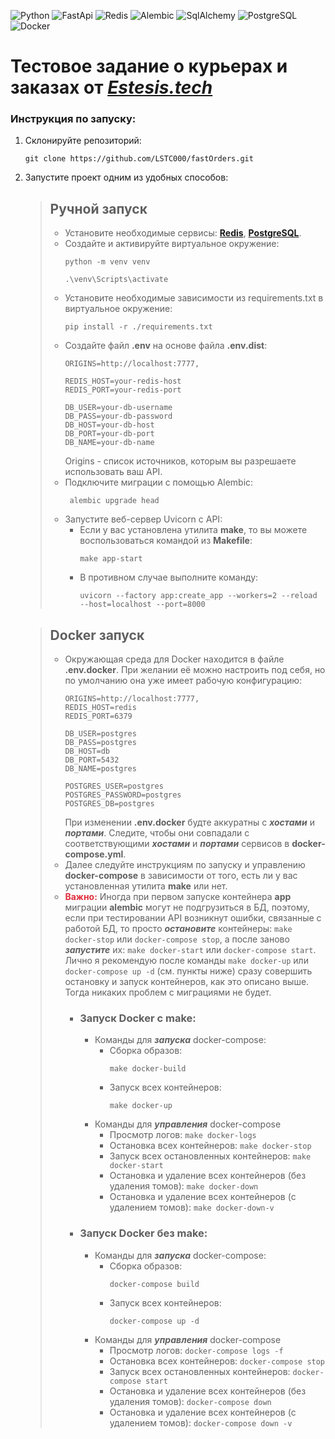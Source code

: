 ![Python](https://img.shields.io/badge/Python-3.11.4-_)
![FastApi](https://img.shields.io/badge/FastApi-0.103.1-orange)
![Redis](https://img.shields.io/badge/Redis-7.2-red)
![Alembic](https://img.shields.io/badge/Alembic-1.12.0-red)
![SqlAlchemy](https://img.shields.io/badge/SqlAlchemy-2.0.21-red)
![PostgreSQL](https://img.shields.io/badge/PostgreSQL-15-blue)
![Docker](https://img.shields.io/badge/Docker-24.0.6-blue)


# Тестовое задание о курьерах и заказах от [*Estesis.tech*](https://estesis.tech)


### Инструкция по запуску:
1) Склонируйте репозиторий: 
    ``` 
    git clone https://github.com/LSTC000/fastOrders.git
    ```
2) Запустите проект одним из удобных способов:
    > ## **Ручной запуск**
    > + Установите необходимые сервисы: **[Redis](https://redis.io/docs/getting-started/installation/)**, **[PostgreSQL](https://www.postgresql.org/docs/current/tutorial-install.html)**.
    > + Создайте и активируйте виртуальное окружение:
    >   ```
    >   python -m venv venv
    >   ```
    >   ```
    >   .\venv\Scripts\activate
    >   ```
    > + Установите необходимые зависимости из requirements.txt в виртуальное окружение:
    >   ```
    >   pip install -r ./requirements.txt
    >   ```
    > + Создайте файл **.env** на основе файла **.env.dist**:
    >   ```
    >   ORIGINS=http://localhost:7777,
    >
    >   REDIS_HOST=your-redis-host
    >   REDIS_PORT=your-redis-port
    >
    >   DB_USER=your-db-username
    >   DB_PASS=your-db-password
    >   DB_HOST=your-db-host
    >   DB_PORT=your-db-port
    >   DB_NAME=your-db-name
    >   ```
    >   Origins - список источников, которым вы разрешаете использовать ваш API.
    > + Подключите миграции с помощью Alembic:
    >   ```
    >    alembic upgrade head
    >    ```
    > + Запустите веб-сервер Uvicorn с API:
    >   + Если у вас установлена утилита **make**, то вы можете воспользоваться командой из **Makefile**:
    >     ```
    >     make app-start
    >     ```
    >   + В противном случае выполните команду:
    >     ```
    >     uvicorn --factory app:create_app --workers=2 --reload --host=localhost --port=8000
    >     ```

    > ## **Docker запуск**
    >   + Окружающая среда для Docker находится в файле **.env.docker**. При желании её можно настроить под себя, но по умолчанию она уже имеет рабочую конфигурацию:
    >     ```
    >     ORIGINS=http://localhost:7777,
    >     REDIS_HOST=redis
    >     REDIS_PORT=6379
    >
    >     DB_USER=postgres
    >     DB_PASS=postgres
    >     DB_HOST=db
    >     DB_PORT=5432
    >     DB_NAME=postgres
    >     
    >     POSTGRES_USER=postgres
    >     POSTGRES_PASSWORD=postgres
    >     POSTGRES_DB=postgres
    >     ```
    >     При изменении **.env.docker** будте аккуратны с ***хостами*** и ***портами***. Следите, чтобы они совпадали с соответствующими ***хостами*** и ***портами*** сервисов в **docker-compose.yml**.
    >   + Далее следуйте инструкциям по запуску и управлению **docker-compose** в зависимости от того, есть ли у вас установленная утилита **make** или нет.
    >   + <span style="color:#E0303E">**Важно:**</span> Иногда при первом запуске контейнера **app** миграции **alembic** могут не подгрузиться в БД, поэтому, если при тестировании API 
          возникнут ошибки, связанные с работой БД, то просто ***остановите*** контейнеры: `make docker-stop` или `docker-compose stop`,
          а после заново ***запустите*** их: `make docker-start` или `docker-compose start`. Лично я рекомендую после команды `make docker-up` или `docker-compose up -d` (см. пункты ниже)
          сразу совершить остановку и запуск контейнеров, как это описано выше. Тогда никаких проблем с миграциями не будет.
    >     + ### Запуск Docker с make:
    >       + Команды для ***запуска*** docker-compose:
    >         + Сборка образов: 
    >           ```
    >           make docker-build
    >           ```
    >         + Запуск всех контейнеров:
    >           ```
    >           make docker-up
    >           ```
    >       + Команды для ***управления*** docker-compose          
    >         + Просмотр логов: `make docker-logs`
    >         + Остановка всех контейнеров: `make docker-stop`
    >         + Запуск всех остановленных контейнеров: `make docker-start`
    >         + Остановка и удаление всех контейнеров (без удаления томов): `make docker-down`
    >         + Остановка и удаление всех контейнеров (с удалением томов): `make docker-down-v`
    >     + ### Запуск Docker без make:
    >       + Команды для ***запуска*** docker-compose:
    >         + Сборка образов:
    >           ```
    >           docker-compose build
    >           ```
    >         + Запуск всех контейнеров:
    >           ```
    >           docker-compose up -d
    >           ```
    >       + Команды для ***управления*** docker-compose          
    >         + Просмотр логов: `docker-compose logs -f`
    >         + Остановка всех контейнеров: `docker-compose stop`
    >         + Запуск всех остановленных контейнеров: `docker-compose start`
    >         + Остановка и удаление всех контейнеров (без удаления томов): `docker-compose down`
    >         + Остановка и удаление всех контейнеров (с удалением томов): `docker-compose down -v`